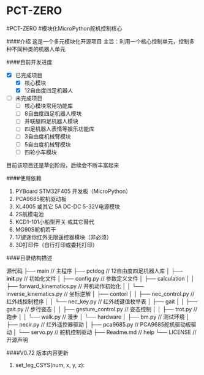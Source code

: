 # PCT-ZERO
#PCT-ZERO
#模块化MicroPython舵机控制核心

####介绍
这是一个多元模块化开源项目
主旨：利用一个核心控制单元，控制多种不同种类的机器人单元


####目前开发进度
 - [x] 已完成项目
   - [x] 核心模块
   - [x] 12自由度四足机器人
 - [ ] 未完成项目
   - [ ] 核心模块常用功能库
   - [ ] 8自由度四足机器人模块
   - [ ] 并联腿四足机器人模块
   - [ ] 四足机器人表情等娱乐功能库
   - [ ] 3自由度机械臂模块
   - [ ] 5自由度机械臂模块
   - [ ] 四轮小车模块

目前该项目还是草创阶段，后续会不断丰富起来

####使用依赖

1. PYBoard STM32F405 开发板（MicroPython）
2. PCA9685舵机驱动板
3. XL4005 或其它 5A DC-DC 5-32V电源模块
4. 2S航模电池
5. KCD1-101小船型开关 或其它替代
6. MG90S舵机若干
7. 17键迷你红外无限遥控器模块（非必须）
8. 3D打印件（自行打印或委托打印）

####目录结构描述

源代码
├── main                          // 主程序
├── pctdog                        // 12自由度四足机器人库
│   ├── __init__.py               // 初始化文件
│   ├── config.py                 // 参数定义文件
│   ├── calculation
│   │   ├── forward_kinematics.py // 开机动作初始化
│   │   └── inverse_kinematics.py // 坐标逆解
│   ├── contorl
│   │   ├── nec_control.py        // 红外线控制程序
│   │   └── nec_key.py            // 红外线键值枚举表
│   ├── gait
│   │   ├── gait.py               // 步行姿态
│   │   ├── gesture_control.py    // 姿态控制
│   │   ├── trot.py               // 跑步
│   │   └── walk.py               // 漫步
│   └── hardware
│       ├── bm.py                 // 测试环境
│       ├── necir.py              // 红外遥控器驱动
│       ├── pca9685.py            // PCA9685舵机驱动板驱动
│       └── servo.py              // 舵机控制驱动
├── Readme.md                     // help
└── LICENSE                       // 开源声明
        
####V0.72 版本内容更新
1. set_leg_CSYS(num, x, y, z):